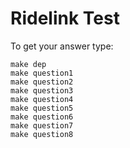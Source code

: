 # Ridelink Test

To get your answer type:

```
make dep
make question1
make question2
make question3
make question4
make question5
make question6
make question7
make question8
```